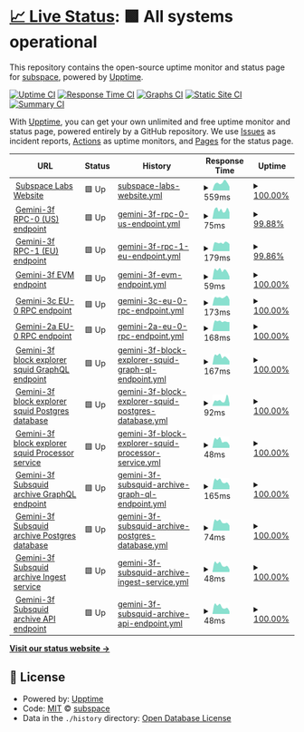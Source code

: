 # [📈 Live Status](https://status.subspace.network): <!--live status--> **🟩 All systems operational**

This repository contains the open-source uptime monitor and status page for [subspace](https://subspace.network), powered by [Upptime](https://github.com/upptime/upptime).

[![Uptime CI](https://github.com/subspace/status/workflows/Uptime%20CI/badge.svg)](https://github.com/subspace/status/actions?query=workflow%3A%22Uptime+CI%22)
[![Response Time CI](https://github.com/subspace/status/workflows/Response%20Time%20CI/badge.svg)](https://github.com/subspace/status/actions?query=workflow%3A%22Response+Time+CI%22)
[![Graphs CI](https://github.com/subspace/status/workflows/Graphs%20CI/badge.svg)](https://github.com/subspace/status/actions?query=workflow%3A%22Graphs+CI%22)
[![Static Site CI](https://github.com/subspace/status/workflows/Static%20Site%20CI/badge.svg)](https://github.com/subspace/status/actions?query=workflow%3A%22Static+Site+CI%22)
[![Summary CI](https://github.com/subspace/status/workflows/Summary%20CI/badge.svg)](https://github.com/subspace/status/actions?query=workflow%3A%22Summary+CI%22)

With [Upptime](https://upptime.js.org), you can get your own unlimited and free uptime monitor and status page, powered entirely by a GitHub repository. We use [Issues](https://github.com/subspace/status/issues) as incident reports, [Actions](https://github.com/subspace/status/actions) as uptime monitors, and [Pages](https://status.subspace.network) for the status page.

<!--start: status pages-->
<!-- This summary is generated by Upptime (https://github.com/upptime/upptime) -->
<!-- Do not edit this manually, your changes will be overwritten -->
<!-- prettier-ignore -->
| URL | Status | History | Response Time | Uptime |
| --- | ------ | ------- | ------------- | ------ |
| <img alt="" src="https://icons.duckduckgo.com/ip3/www.subspace.network.ico" height="13"> [Subspace Labs Website](https://www.subspace.network) | 🟩 Up | [subspace-labs-website.yml](https://github.com/subspace/status/commits/HEAD/history/subspace-labs-website.yml) | <details><summary><img alt="Response time graph" src="./graphs/subspace-labs-website/response-time-week.png" height="20"> 559ms</summary><br><a href="https://status.subspace.network/history/subspace-labs-website"><img alt="Response time 469" src="https://img.shields.io/endpoint?url=https%3A%2F%2Fraw.githubusercontent.com%2Fsubspace%2Fstatus%2FHEAD%2Fapi%2Fsubspace-labs-website%2Fresponse-time.json"></a><br><a href="https://status.subspace.network/history/subspace-labs-website"><img alt="24-hour response time 285" src="https://img.shields.io/endpoint?url=https%3A%2F%2Fraw.githubusercontent.com%2Fsubspace%2Fstatus%2FHEAD%2Fapi%2Fsubspace-labs-website%2Fresponse-time-day.json"></a><br><a href="https://status.subspace.network/history/subspace-labs-website"><img alt="7-day response time 559" src="https://img.shields.io/endpoint?url=https%3A%2F%2Fraw.githubusercontent.com%2Fsubspace%2Fstatus%2FHEAD%2Fapi%2Fsubspace-labs-website%2Fresponse-time-week.json"></a><br><a href="https://status.subspace.network/history/subspace-labs-website"><img alt="30-day response time 527" src="https://img.shields.io/endpoint?url=https%3A%2F%2Fraw.githubusercontent.com%2Fsubspace%2Fstatus%2FHEAD%2Fapi%2Fsubspace-labs-website%2Fresponse-time-month.json"></a><br><a href="https://status.subspace.network/history/subspace-labs-website"><img alt="1-year response time 570" src="https://img.shields.io/endpoint?url=https%3A%2F%2Fraw.githubusercontent.com%2Fsubspace%2Fstatus%2FHEAD%2Fapi%2Fsubspace-labs-website%2Fresponse-time-year.json"></a></details> | <details><summary><a href="https://status.subspace.network/history/subspace-labs-website">100.00%</a></summary><a href="https://status.subspace.network/history/subspace-labs-website"><img alt="All-time uptime 100.00%" src="https://img.shields.io/endpoint?url=https%3A%2F%2Fraw.githubusercontent.com%2Fsubspace%2Fstatus%2FHEAD%2Fapi%2Fsubspace-labs-website%2Fuptime.json"></a><br><a href="https://status.subspace.network/history/subspace-labs-website"><img alt="24-hour uptime 100.00%" src="https://img.shields.io/endpoint?url=https%3A%2F%2Fraw.githubusercontent.com%2Fsubspace%2Fstatus%2FHEAD%2Fapi%2Fsubspace-labs-website%2Fuptime-day.json"></a><br><a href="https://status.subspace.network/history/subspace-labs-website"><img alt="7-day uptime 100.00%" src="https://img.shields.io/endpoint?url=https%3A%2F%2Fraw.githubusercontent.com%2Fsubspace%2Fstatus%2FHEAD%2Fapi%2Fsubspace-labs-website%2Fuptime-week.json"></a><br><a href="https://status.subspace.network/history/subspace-labs-website"><img alt="30-day uptime 100.00%" src="https://img.shields.io/endpoint?url=https%3A%2F%2Fraw.githubusercontent.com%2Fsubspace%2Fstatus%2FHEAD%2Fapi%2Fsubspace-labs-website%2Fuptime-month.json"></a><br><a href="https://status.subspace.network/history/subspace-labs-website"><img alt="1-year uptime 100.00%" src="https://img.shields.io/endpoint?url=https%3A%2F%2Fraw.githubusercontent.com%2Fsubspace%2Fstatus%2FHEAD%2Fapi%2Fsubspace-labs-website%2Fuptime-year.json"></a></details>
| <img alt="" src="https://icons.duckduckgo.com/ip3/null.ico" height="13"> [Gemini-3f RPC-0 (US) endpoint](rpc-0.gemini-3f.subspace.network) | 🟩 Up | [gemini-3f-rpc-0-us-endpoint.yml](https://github.com/subspace/status/commits/HEAD/history/gemini-3f-rpc-0-us-endpoint.yml) | <details><summary><img alt="Response time graph" src="./graphs/gemini-3f-rpc-0-us-endpoint/response-time-week.png" height="20"> 75ms</summary><br><a href="https://status.subspace.network/history/gemini-3f-rpc-0-us-endpoint"><img alt="Response time 62" src="https://img.shields.io/endpoint?url=https%3A%2F%2Fraw.githubusercontent.com%2Fsubspace%2Fstatus%2FHEAD%2Fapi%2Fgemini-3f-rpc-0-us-endpoint%2Fresponse-time.json"></a><br><a href="https://status.subspace.network/history/gemini-3f-rpc-0-us-endpoint"><img alt="24-hour response time 55" src="https://img.shields.io/endpoint?url=https%3A%2F%2Fraw.githubusercontent.com%2Fsubspace%2Fstatus%2FHEAD%2Fapi%2Fgemini-3f-rpc-0-us-endpoint%2Fresponse-time-day.json"></a><br><a href="https://status.subspace.network/history/gemini-3f-rpc-0-us-endpoint"><img alt="7-day response time 75" src="https://img.shields.io/endpoint?url=https%3A%2F%2Fraw.githubusercontent.com%2Fsubspace%2Fstatus%2FHEAD%2Fapi%2Fgemini-3f-rpc-0-us-endpoint%2Fresponse-time-week.json"></a><br><a href="https://status.subspace.network/history/gemini-3f-rpc-0-us-endpoint"><img alt="30-day response time 62" src="https://img.shields.io/endpoint?url=https%3A%2F%2Fraw.githubusercontent.com%2Fsubspace%2Fstatus%2FHEAD%2Fapi%2Fgemini-3f-rpc-0-us-endpoint%2Fresponse-time-month.json"></a><br><a href="https://status.subspace.network/history/gemini-3f-rpc-0-us-endpoint"><img alt="1-year response time 62" src="https://img.shields.io/endpoint?url=https%3A%2F%2Fraw.githubusercontent.com%2Fsubspace%2Fstatus%2FHEAD%2Fapi%2Fgemini-3f-rpc-0-us-endpoint%2Fresponse-time-year.json"></a></details> | <details><summary><a href="https://status.subspace.network/history/gemini-3f-rpc-0-us-endpoint">99.88%</a></summary><a href="https://status.subspace.network/history/gemini-3f-rpc-0-us-endpoint"><img alt="All-time uptime 99.91%" src="https://img.shields.io/endpoint?url=https%3A%2F%2Fraw.githubusercontent.com%2Fsubspace%2Fstatus%2FHEAD%2Fapi%2Fgemini-3f-rpc-0-us-endpoint%2Fuptime.json"></a><br><a href="https://status.subspace.network/history/gemini-3f-rpc-0-us-endpoint"><img alt="24-hour uptime 100.00%" src="https://img.shields.io/endpoint?url=https%3A%2F%2Fraw.githubusercontent.com%2Fsubspace%2Fstatus%2FHEAD%2Fapi%2Fgemini-3f-rpc-0-us-endpoint%2Fuptime-day.json"></a><br><a href="https://status.subspace.network/history/gemini-3f-rpc-0-us-endpoint"><img alt="7-day uptime 99.88%" src="https://img.shields.io/endpoint?url=https%3A%2F%2Fraw.githubusercontent.com%2Fsubspace%2Fstatus%2FHEAD%2Fapi%2Fgemini-3f-rpc-0-us-endpoint%2Fuptime-week.json"></a><br><a href="https://status.subspace.network/history/gemini-3f-rpc-0-us-endpoint"><img alt="30-day uptime 99.91%" src="https://img.shields.io/endpoint?url=https%3A%2F%2Fraw.githubusercontent.com%2Fsubspace%2Fstatus%2FHEAD%2Fapi%2Fgemini-3f-rpc-0-us-endpoint%2Fuptime-month.json"></a><br><a href="https://status.subspace.network/history/gemini-3f-rpc-0-us-endpoint"><img alt="1-year uptime 99.91%" src="https://img.shields.io/endpoint?url=https%3A%2F%2Fraw.githubusercontent.com%2Fsubspace%2Fstatus%2FHEAD%2Fapi%2Fgemini-3f-rpc-0-us-endpoint%2Fuptime-year.json"></a></details>
| <img alt="" src="https://icons.duckduckgo.com/ip3/null.ico" height="13"> [Gemini-3f RPC-1 (EU) endpoint](rpc-1.gemini-3f.subspace.network) | 🟩 Up | [gemini-3f-rpc-1-eu-endpoint.yml](https://github.com/subspace/status/commits/HEAD/history/gemini-3f-rpc-1-eu-endpoint.yml) | <details><summary><img alt="Response time graph" src="./graphs/gemini-3f-rpc-1-eu-endpoint/response-time-week.png" height="20"> 179ms</summary><br><a href="https://status.subspace.network/history/gemini-3f-rpc-1-eu-endpoint"><img alt="Response time 168" src="https://img.shields.io/endpoint?url=https%3A%2F%2Fraw.githubusercontent.com%2Fsubspace%2Fstatus%2FHEAD%2Fapi%2Fgemini-3f-rpc-1-eu-endpoint%2Fresponse-time.json"></a><br><a href="https://status.subspace.network/history/gemini-3f-rpc-1-eu-endpoint"><img alt="24-hour response time 151" src="https://img.shields.io/endpoint?url=https%3A%2F%2Fraw.githubusercontent.com%2Fsubspace%2Fstatus%2FHEAD%2Fapi%2Fgemini-3f-rpc-1-eu-endpoint%2Fresponse-time-day.json"></a><br><a href="https://status.subspace.network/history/gemini-3f-rpc-1-eu-endpoint"><img alt="7-day response time 179" src="https://img.shields.io/endpoint?url=https%3A%2F%2Fraw.githubusercontent.com%2Fsubspace%2Fstatus%2FHEAD%2Fapi%2Fgemini-3f-rpc-1-eu-endpoint%2Fresponse-time-week.json"></a><br><a href="https://status.subspace.network/history/gemini-3f-rpc-1-eu-endpoint"><img alt="30-day response time 168" src="https://img.shields.io/endpoint?url=https%3A%2F%2Fraw.githubusercontent.com%2Fsubspace%2Fstatus%2FHEAD%2Fapi%2Fgemini-3f-rpc-1-eu-endpoint%2Fresponse-time-month.json"></a><br><a href="https://status.subspace.network/history/gemini-3f-rpc-1-eu-endpoint"><img alt="1-year response time 168" src="https://img.shields.io/endpoint?url=https%3A%2F%2Fraw.githubusercontent.com%2Fsubspace%2Fstatus%2FHEAD%2Fapi%2Fgemini-3f-rpc-1-eu-endpoint%2Fresponse-time-year.json"></a></details> | <details><summary><a href="https://status.subspace.network/history/gemini-3f-rpc-1-eu-endpoint">99.86%</a></summary><a href="https://status.subspace.network/history/gemini-3f-rpc-1-eu-endpoint"><img alt="All-time uptime 99.89%" src="https://img.shields.io/endpoint?url=https%3A%2F%2Fraw.githubusercontent.com%2Fsubspace%2Fstatus%2FHEAD%2Fapi%2Fgemini-3f-rpc-1-eu-endpoint%2Fuptime.json"></a><br><a href="https://status.subspace.network/history/gemini-3f-rpc-1-eu-endpoint"><img alt="24-hour uptime 100.00%" src="https://img.shields.io/endpoint?url=https%3A%2F%2Fraw.githubusercontent.com%2Fsubspace%2Fstatus%2FHEAD%2Fapi%2Fgemini-3f-rpc-1-eu-endpoint%2Fuptime-day.json"></a><br><a href="https://status.subspace.network/history/gemini-3f-rpc-1-eu-endpoint"><img alt="7-day uptime 99.86%" src="https://img.shields.io/endpoint?url=https%3A%2F%2Fraw.githubusercontent.com%2Fsubspace%2Fstatus%2FHEAD%2Fapi%2Fgemini-3f-rpc-1-eu-endpoint%2Fuptime-week.json"></a><br><a href="https://status.subspace.network/history/gemini-3f-rpc-1-eu-endpoint"><img alt="30-day uptime 99.89%" src="https://img.shields.io/endpoint?url=https%3A%2F%2Fraw.githubusercontent.com%2Fsubspace%2Fstatus%2FHEAD%2Fapi%2Fgemini-3f-rpc-1-eu-endpoint%2Fuptime-month.json"></a><br><a href="https://status.subspace.network/history/gemini-3f-rpc-1-eu-endpoint"><img alt="1-year uptime 99.89%" src="https://img.shields.io/endpoint?url=https%3A%2F%2Fraw.githubusercontent.com%2Fsubspace%2Fstatus%2FHEAD%2Fapi%2Fgemini-3f-rpc-1-eu-endpoint%2Fuptime-year.json"></a></details>
| <img alt="" src="https://icons.duckduckgo.com/ip3/null.ico" height="13"> [Gemini-3f EVM endpoint](domain-3.evm.gemini-3f.subspace.network) | 🟩 Up | [gemini-3f-evm-endpoint.yml](https://github.com/subspace/status/commits/HEAD/history/gemini-3f-evm-endpoint.yml) | <details><summary><img alt="Response time graph" src="./graphs/gemini-3f-evm-endpoint/response-time-week.png" height="20"> 59ms</summary><br><a href="https://status.subspace.network/history/gemini-3f-evm-endpoint"><img alt="Response time 74" src="https://img.shields.io/endpoint?url=https%3A%2F%2Fraw.githubusercontent.com%2Fsubspace%2Fstatus%2FHEAD%2Fapi%2Fgemini-3f-evm-endpoint%2Fresponse-time.json"></a><br><a href="https://status.subspace.network/history/gemini-3f-evm-endpoint"><img alt="24-hour response time 19" src="https://img.shields.io/endpoint?url=https%3A%2F%2Fraw.githubusercontent.com%2Fsubspace%2Fstatus%2FHEAD%2Fapi%2Fgemini-3f-evm-endpoint%2Fresponse-time-day.json"></a><br><a href="https://status.subspace.network/history/gemini-3f-evm-endpoint"><img alt="7-day response time 59" src="https://img.shields.io/endpoint?url=https%3A%2F%2Fraw.githubusercontent.com%2Fsubspace%2Fstatus%2FHEAD%2Fapi%2Fgemini-3f-evm-endpoint%2Fresponse-time-week.json"></a><br><a href="https://status.subspace.network/history/gemini-3f-evm-endpoint"><img alt="30-day response time 74" src="https://img.shields.io/endpoint?url=https%3A%2F%2Fraw.githubusercontent.com%2Fsubspace%2Fstatus%2FHEAD%2Fapi%2Fgemini-3f-evm-endpoint%2Fresponse-time-month.json"></a><br><a href="https://status.subspace.network/history/gemini-3f-evm-endpoint"><img alt="1-year response time 74" src="https://img.shields.io/endpoint?url=https%3A%2F%2Fraw.githubusercontent.com%2Fsubspace%2Fstatus%2FHEAD%2Fapi%2Fgemini-3f-evm-endpoint%2Fresponse-time-year.json"></a></details> | <details><summary><a href="https://status.subspace.network/history/gemini-3f-evm-endpoint">100.00%</a></summary><a href="https://status.subspace.network/history/gemini-3f-evm-endpoint"><img alt="All-time uptime 79.55%" src="https://img.shields.io/endpoint?url=https%3A%2F%2Fraw.githubusercontent.com%2Fsubspace%2Fstatus%2FHEAD%2Fapi%2Fgemini-3f-evm-endpoint%2Fuptime.json"></a><br><a href="https://status.subspace.network/history/gemini-3f-evm-endpoint"><img alt="24-hour uptime 100.00%" src="https://img.shields.io/endpoint?url=https%3A%2F%2Fraw.githubusercontent.com%2Fsubspace%2Fstatus%2FHEAD%2Fapi%2Fgemini-3f-evm-endpoint%2Fuptime-day.json"></a><br><a href="https://status.subspace.network/history/gemini-3f-evm-endpoint"><img alt="7-day uptime 100.00%" src="https://img.shields.io/endpoint?url=https%3A%2F%2Fraw.githubusercontent.com%2Fsubspace%2Fstatus%2FHEAD%2Fapi%2Fgemini-3f-evm-endpoint%2Fuptime-week.json"></a><br><a href="https://status.subspace.network/history/gemini-3f-evm-endpoint"><img alt="30-day uptime 79.55%" src="https://img.shields.io/endpoint?url=https%3A%2F%2Fraw.githubusercontent.com%2Fsubspace%2Fstatus%2FHEAD%2Fapi%2Fgemini-3f-evm-endpoint%2Fuptime-month.json"></a><br><a href="https://status.subspace.network/history/gemini-3f-evm-endpoint"><img alt="1-year uptime 79.55%" src="https://img.shields.io/endpoint?url=https%3A%2F%2Fraw.githubusercontent.com%2Fsubspace%2Fstatus%2FHEAD%2Fapi%2Fgemini-3f-evm-endpoint%2Fuptime-year.json"></a></details>
| <img alt="" src="https://icons.duckduckgo.com/ip3/null.ico" height="13"> [Gemini-3c EU-0 RPC endpoint](eu-0.gemini-3c.subspace.network) | 🟩 Up | [gemini-3c-eu-0-rpc-endpoint.yml](https://github.com/subspace/status/commits/HEAD/history/gemini-3c-eu-0-rpc-endpoint.yml) | <details><summary><img alt="Response time graph" src="./graphs/gemini-3c-eu-0-rpc-endpoint/response-time-week.png" height="20"> 173ms</summary><br><a href="https://status.subspace.network/history/gemini-3c-eu-0-rpc-endpoint"><img alt="Response time 171" src="https://img.shields.io/endpoint?url=https%3A%2F%2Fraw.githubusercontent.com%2Fsubspace%2Fstatus%2FHEAD%2Fapi%2Fgemini-3c-eu-0-rpc-endpoint%2Fresponse-time.json"></a><br><a href="https://status.subspace.network/history/gemini-3c-eu-0-rpc-endpoint"><img alt="24-hour response time 125" src="https://img.shields.io/endpoint?url=https%3A%2F%2Fraw.githubusercontent.com%2Fsubspace%2Fstatus%2FHEAD%2Fapi%2Fgemini-3c-eu-0-rpc-endpoint%2Fresponse-time-day.json"></a><br><a href="https://status.subspace.network/history/gemini-3c-eu-0-rpc-endpoint"><img alt="7-day response time 173" src="https://img.shields.io/endpoint?url=https%3A%2F%2Fraw.githubusercontent.com%2Fsubspace%2Fstatus%2FHEAD%2Fapi%2Fgemini-3c-eu-0-rpc-endpoint%2Fresponse-time-week.json"></a><br><a href="https://status.subspace.network/history/gemini-3c-eu-0-rpc-endpoint"><img alt="30-day response time 170" src="https://img.shields.io/endpoint?url=https%3A%2F%2Fraw.githubusercontent.com%2Fsubspace%2Fstatus%2FHEAD%2Fapi%2Fgemini-3c-eu-0-rpc-endpoint%2Fresponse-time-month.json"></a><br><a href="https://status.subspace.network/history/gemini-3c-eu-0-rpc-endpoint"><img alt="1-year response time 171" src="https://img.shields.io/endpoint?url=https%3A%2F%2Fraw.githubusercontent.com%2Fsubspace%2Fstatus%2FHEAD%2Fapi%2Fgemini-3c-eu-0-rpc-endpoint%2Fresponse-time-year.json"></a></details> | <details><summary><a href="https://status.subspace.network/history/gemini-3c-eu-0-rpc-endpoint">100.00%</a></summary><a href="https://status.subspace.network/history/gemini-3c-eu-0-rpc-endpoint"><img alt="All-time uptime 100.00%" src="https://img.shields.io/endpoint?url=https%3A%2F%2Fraw.githubusercontent.com%2Fsubspace%2Fstatus%2FHEAD%2Fapi%2Fgemini-3c-eu-0-rpc-endpoint%2Fuptime.json"></a><br><a href="https://status.subspace.network/history/gemini-3c-eu-0-rpc-endpoint"><img alt="24-hour uptime 100.00%" src="https://img.shields.io/endpoint?url=https%3A%2F%2Fraw.githubusercontent.com%2Fsubspace%2Fstatus%2FHEAD%2Fapi%2Fgemini-3c-eu-0-rpc-endpoint%2Fuptime-day.json"></a><br><a href="https://status.subspace.network/history/gemini-3c-eu-0-rpc-endpoint"><img alt="7-day uptime 100.00%" src="https://img.shields.io/endpoint?url=https%3A%2F%2Fraw.githubusercontent.com%2Fsubspace%2Fstatus%2FHEAD%2Fapi%2Fgemini-3c-eu-0-rpc-endpoint%2Fuptime-week.json"></a><br><a href="https://status.subspace.network/history/gemini-3c-eu-0-rpc-endpoint"><img alt="30-day uptime 100.00%" src="https://img.shields.io/endpoint?url=https%3A%2F%2Fraw.githubusercontent.com%2Fsubspace%2Fstatus%2FHEAD%2Fapi%2Fgemini-3c-eu-0-rpc-endpoint%2Fuptime-month.json"></a><br><a href="https://status.subspace.network/history/gemini-3c-eu-0-rpc-endpoint"><img alt="1-year uptime 100.00%" src="https://img.shields.io/endpoint?url=https%3A%2F%2Fraw.githubusercontent.com%2Fsubspace%2Fstatus%2FHEAD%2Fapi%2Fgemini-3c-eu-0-rpc-endpoint%2Fuptime-year.json"></a></details>
| <img alt="" src="https://icons.duckduckgo.com/ip3/null.ico" height="13"> [Gemini-2a EU-0 RPC endpoint](eu-0.gemini-2a.subspace.network) | 🟩 Up | [gemini-2a-eu-0-rpc-endpoint.yml](https://github.com/subspace/status/commits/HEAD/history/gemini-2a-eu-0-rpc-endpoint.yml) | <details><summary><img alt="Response time graph" src="./graphs/gemini-2a-eu-0-rpc-endpoint/response-time-week.png" height="20"> 168ms</summary><br><a href="https://status.subspace.network/history/gemini-2a-eu-0-rpc-endpoint"><img alt="Response time 179" src="https://img.shields.io/endpoint?url=https%3A%2F%2Fraw.githubusercontent.com%2Fsubspace%2Fstatus%2FHEAD%2Fapi%2Fgemini-2a-eu-0-rpc-endpoint%2Fresponse-time.json"></a><br><a href="https://status.subspace.network/history/gemini-2a-eu-0-rpc-endpoint"><img alt="24-hour response time 157" src="https://img.shields.io/endpoint?url=https%3A%2F%2Fraw.githubusercontent.com%2Fsubspace%2Fstatus%2FHEAD%2Fapi%2Fgemini-2a-eu-0-rpc-endpoint%2Fresponse-time-day.json"></a><br><a href="https://status.subspace.network/history/gemini-2a-eu-0-rpc-endpoint"><img alt="7-day response time 168" src="https://img.shields.io/endpoint?url=https%3A%2F%2Fraw.githubusercontent.com%2Fsubspace%2Fstatus%2FHEAD%2Fapi%2Fgemini-2a-eu-0-rpc-endpoint%2Fresponse-time-week.json"></a><br><a href="https://status.subspace.network/history/gemini-2a-eu-0-rpc-endpoint"><img alt="30-day response time 165" src="https://img.shields.io/endpoint?url=https%3A%2F%2Fraw.githubusercontent.com%2Fsubspace%2Fstatus%2FHEAD%2Fapi%2Fgemini-2a-eu-0-rpc-endpoint%2Fresponse-time-month.json"></a><br><a href="https://status.subspace.network/history/gemini-2a-eu-0-rpc-endpoint"><img alt="1-year response time 179" src="https://img.shields.io/endpoint?url=https%3A%2F%2Fraw.githubusercontent.com%2Fsubspace%2Fstatus%2FHEAD%2Fapi%2Fgemini-2a-eu-0-rpc-endpoint%2Fresponse-time-year.json"></a></details> | <details><summary><a href="https://status.subspace.network/history/gemini-2a-eu-0-rpc-endpoint">100.00%</a></summary><a href="https://status.subspace.network/history/gemini-2a-eu-0-rpc-endpoint"><img alt="All-time uptime 100.00%" src="https://img.shields.io/endpoint?url=https%3A%2F%2Fraw.githubusercontent.com%2Fsubspace%2Fstatus%2FHEAD%2Fapi%2Fgemini-2a-eu-0-rpc-endpoint%2Fuptime.json"></a><br><a href="https://status.subspace.network/history/gemini-2a-eu-0-rpc-endpoint"><img alt="24-hour uptime 100.00%" src="https://img.shields.io/endpoint?url=https%3A%2F%2Fraw.githubusercontent.com%2Fsubspace%2Fstatus%2FHEAD%2Fapi%2Fgemini-2a-eu-0-rpc-endpoint%2Fuptime-day.json"></a><br><a href="https://status.subspace.network/history/gemini-2a-eu-0-rpc-endpoint"><img alt="7-day uptime 100.00%" src="https://img.shields.io/endpoint?url=https%3A%2F%2Fraw.githubusercontent.com%2Fsubspace%2Fstatus%2FHEAD%2Fapi%2Fgemini-2a-eu-0-rpc-endpoint%2Fuptime-week.json"></a><br><a href="https://status.subspace.network/history/gemini-2a-eu-0-rpc-endpoint"><img alt="30-day uptime 100.00%" src="https://img.shields.io/endpoint?url=https%3A%2F%2Fraw.githubusercontent.com%2Fsubspace%2Fstatus%2FHEAD%2Fapi%2Fgemini-2a-eu-0-rpc-endpoint%2Fuptime-month.json"></a><br><a href="https://status.subspace.network/history/gemini-2a-eu-0-rpc-endpoint"><img alt="1-year uptime 100.00%" src="https://img.shields.io/endpoint?url=https%3A%2F%2Fraw.githubusercontent.com%2Fsubspace%2Fstatus%2FHEAD%2Fapi%2Fgemini-2a-eu-0-rpc-endpoint%2Fuptime-year.json"></a></details>
| <img alt="" src="https://icons.duckduckgo.com/ip3/squid.gemini-3f.subspace.network.ico" height="13"> [Gemini-3f block explorer squid GraphQL endpoint](https://squid.gemini-3f.subspace.network/graphql) | 🟩 Up | [gemini-3f-block-explorer-squid-graph-ql-endpoint.yml](https://github.com/subspace/status/commits/HEAD/history/gemini-3f-block-explorer-squid-graph-ql-endpoint.yml) | <details><summary><img alt="Response time graph" src="./graphs/gemini-3f-block-explorer-squid-graph-ql-endpoint/response-time-week.png" height="20"> 167ms</summary><br><a href="https://status.subspace.network/history/gemini-3f-block-explorer-squid-graph-ql-endpoint"><img alt="Response time 145" src="https://img.shields.io/endpoint?url=https%3A%2F%2Fraw.githubusercontent.com%2Fsubspace%2Fstatus%2FHEAD%2Fapi%2Fgemini-3f-block-explorer-squid-graph-ql-endpoint%2Fresponse-time.json"></a><br><a href="https://status.subspace.network/history/gemini-3f-block-explorer-squid-graph-ql-endpoint"><img alt="24-hour response time 69" src="https://img.shields.io/endpoint?url=https%3A%2F%2Fraw.githubusercontent.com%2Fsubspace%2Fstatus%2FHEAD%2Fapi%2Fgemini-3f-block-explorer-squid-graph-ql-endpoint%2Fresponse-time-day.json"></a><br><a href="https://status.subspace.network/history/gemini-3f-block-explorer-squid-graph-ql-endpoint"><img alt="7-day response time 167" src="https://img.shields.io/endpoint?url=https%3A%2F%2Fraw.githubusercontent.com%2Fsubspace%2Fstatus%2FHEAD%2Fapi%2Fgemini-3f-block-explorer-squid-graph-ql-endpoint%2Fresponse-time-week.json"></a><br><a href="https://status.subspace.network/history/gemini-3f-block-explorer-squid-graph-ql-endpoint"><img alt="30-day response time 145" src="https://img.shields.io/endpoint?url=https%3A%2F%2Fraw.githubusercontent.com%2Fsubspace%2Fstatus%2FHEAD%2Fapi%2Fgemini-3f-block-explorer-squid-graph-ql-endpoint%2Fresponse-time-month.json"></a><br><a href="https://status.subspace.network/history/gemini-3f-block-explorer-squid-graph-ql-endpoint"><img alt="1-year response time 145" src="https://img.shields.io/endpoint?url=https%3A%2F%2Fraw.githubusercontent.com%2Fsubspace%2Fstatus%2FHEAD%2Fapi%2Fgemini-3f-block-explorer-squid-graph-ql-endpoint%2Fresponse-time-year.json"></a></details> | <details><summary><a href="https://status.subspace.network/history/gemini-3f-block-explorer-squid-graph-ql-endpoint">100.00%</a></summary><a href="https://status.subspace.network/history/gemini-3f-block-explorer-squid-graph-ql-endpoint"><img alt="All-time uptime 100.00%" src="https://img.shields.io/endpoint?url=https%3A%2F%2Fraw.githubusercontent.com%2Fsubspace%2Fstatus%2FHEAD%2Fapi%2Fgemini-3f-block-explorer-squid-graph-ql-endpoint%2Fuptime.json"></a><br><a href="https://status.subspace.network/history/gemini-3f-block-explorer-squid-graph-ql-endpoint"><img alt="24-hour uptime 100.00%" src="https://img.shields.io/endpoint?url=https%3A%2F%2Fraw.githubusercontent.com%2Fsubspace%2Fstatus%2FHEAD%2Fapi%2Fgemini-3f-block-explorer-squid-graph-ql-endpoint%2Fuptime-day.json"></a><br><a href="https://status.subspace.network/history/gemini-3f-block-explorer-squid-graph-ql-endpoint"><img alt="7-day uptime 100.00%" src="https://img.shields.io/endpoint?url=https%3A%2F%2Fraw.githubusercontent.com%2Fsubspace%2Fstatus%2FHEAD%2Fapi%2Fgemini-3f-block-explorer-squid-graph-ql-endpoint%2Fuptime-week.json"></a><br><a href="https://status.subspace.network/history/gemini-3f-block-explorer-squid-graph-ql-endpoint"><img alt="30-day uptime 100.00%" src="https://img.shields.io/endpoint?url=https%3A%2F%2Fraw.githubusercontent.com%2Fsubspace%2Fstatus%2FHEAD%2Fapi%2Fgemini-3f-block-explorer-squid-graph-ql-endpoint%2Fuptime-month.json"></a><br><a href="https://status.subspace.network/history/gemini-3f-block-explorer-squid-graph-ql-endpoint"><img alt="1-year uptime 100.00%" src="https://img.shields.io/endpoint?url=https%3A%2F%2Fraw.githubusercontent.com%2Fsubspace%2Fstatus%2FHEAD%2Fapi%2Fgemini-3f-block-explorer-squid-graph-ql-endpoint%2Fuptime-year.json"></a></details>
| <img alt="" src="https://icons.duckduckgo.com/ip3/squid.gemini-3f.subspace.network.ico" height="13"> [Gemini-3f block explorer squid Postgres database](https://squid.gemini-3f.subspace.network/db-health) | 🟩 Up | [gemini-3f-block-explorer-squid-postgres-database.yml](https://github.com/subspace/status/commits/HEAD/history/gemini-3f-block-explorer-squid-postgres-database.yml) | <details><summary><img alt="Response time graph" src="./graphs/gemini-3f-block-explorer-squid-postgres-database/response-time-week.png" height="20"> 92ms</summary><br><a href="https://status.subspace.network/history/gemini-3f-block-explorer-squid-postgres-database"><img alt="Response time 76" src="https://img.shields.io/endpoint?url=https%3A%2F%2Fraw.githubusercontent.com%2Fsubspace%2Fstatus%2FHEAD%2Fapi%2Fgemini-3f-block-explorer-squid-postgres-database%2Fresponse-time.json"></a><br><a href="https://status.subspace.network/history/gemini-3f-block-explorer-squid-postgres-database"><img alt="24-hour response time 43" src="https://img.shields.io/endpoint?url=https%3A%2F%2Fraw.githubusercontent.com%2Fsubspace%2Fstatus%2FHEAD%2Fapi%2Fgemini-3f-block-explorer-squid-postgres-database%2Fresponse-time-day.json"></a><br><a href="https://status.subspace.network/history/gemini-3f-block-explorer-squid-postgres-database"><img alt="7-day response time 92" src="https://img.shields.io/endpoint?url=https%3A%2F%2Fraw.githubusercontent.com%2Fsubspace%2Fstatus%2FHEAD%2Fapi%2Fgemini-3f-block-explorer-squid-postgres-database%2Fresponse-time-week.json"></a><br><a href="https://status.subspace.network/history/gemini-3f-block-explorer-squid-postgres-database"><img alt="30-day response time 76" src="https://img.shields.io/endpoint?url=https%3A%2F%2Fraw.githubusercontent.com%2Fsubspace%2Fstatus%2FHEAD%2Fapi%2Fgemini-3f-block-explorer-squid-postgres-database%2Fresponse-time-month.json"></a><br><a href="https://status.subspace.network/history/gemini-3f-block-explorer-squid-postgres-database"><img alt="1-year response time 76" src="https://img.shields.io/endpoint?url=https%3A%2F%2Fraw.githubusercontent.com%2Fsubspace%2Fstatus%2FHEAD%2Fapi%2Fgemini-3f-block-explorer-squid-postgres-database%2Fresponse-time-year.json"></a></details> | <details><summary><a href="https://status.subspace.network/history/gemini-3f-block-explorer-squid-postgres-database">100.00%</a></summary><a href="https://status.subspace.network/history/gemini-3f-block-explorer-squid-postgres-database"><img alt="All-time uptime 100.00%" src="https://img.shields.io/endpoint?url=https%3A%2F%2Fraw.githubusercontent.com%2Fsubspace%2Fstatus%2FHEAD%2Fapi%2Fgemini-3f-block-explorer-squid-postgres-database%2Fuptime.json"></a><br><a href="https://status.subspace.network/history/gemini-3f-block-explorer-squid-postgres-database"><img alt="24-hour uptime 100.00%" src="https://img.shields.io/endpoint?url=https%3A%2F%2Fraw.githubusercontent.com%2Fsubspace%2Fstatus%2FHEAD%2Fapi%2Fgemini-3f-block-explorer-squid-postgres-database%2Fuptime-day.json"></a><br><a href="https://status.subspace.network/history/gemini-3f-block-explorer-squid-postgres-database"><img alt="7-day uptime 100.00%" src="https://img.shields.io/endpoint?url=https%3A%2F%2Fraw.githubusercontent.com%2Fsubspace%2Fstatus%2FHEAD%2Fapi%2Fgemini-3f-block-explorer-squid-postgres-database%2Fuptime-week.json"></a><br><a href="https://status.subspace.network/history/gemini-3f-block-explorer-squid-postgres-database"><img alt="30-day uptime 100.00%" src="https://img.shields.io/endpoint?url=https%3A%2F%2Fraw.githubusercontent.com%2Fsubspace%2Fstatus%2FHEAD%2Fapi%2Fgemini-3f-block-explorer-squid-postgres-database%2Fuptime-month.json"></a><br><a href="https://status.subspace.network/history/gemini-3f-block-explorer-squid-postgres-database"><img alt="1-year uptime 100.00%" src="https://img.shields.io/endpoint?url=https%3A%2F%2Fraw.githubusercontent.com%2Fsubspace%2Fstatus%2FHEAD%2Fapi%2Fgemini-3f-block-explorer-squid-postgres-database%2Fuptime-year.json"></a></details>
| <img alt="" src="https://icons.duckduckgo.com/ip3/squid.gemini-3f.subspace.network.ico" height="13"> [Gemini-3f block explorer squid Processor service](https://squid.gemini-3f.subspace.network/processor-health) | 🟩 Up | [gemini-3f-block-explorer-squid-processor-service.yml](https://github.com/subspace/status/commits/HEAD/history/gemini-3f-block-explorer-squid-processor-service.yml) | <details><summary><img alt="Response time graph" src="./graphs/gemini-3f-block-explorer-squid-processor-service/response-time-week.png" height="20"> 48ms</summary><br><a href="https://status.subspace.network/history/gemini-3f-block-explorer-squid-processor-service"><img alt="Response time 43" src="https://img.shields.io/endpoint?url=https%3A%2F%2Fraw.githubusercontent.com%2Fsubspace%2Fstatus%2FHEAD%2Fapi%2Fgemini-3f-block-explorer-squid-processor-service%2Fresponse-time.json"></a><br><a href="https://status.subspace.network/history/gemini-3f-block-explorer-squid-processor-service"><img alt="24-hour response time 17" src="https://img.shields.io/endpoint?url=https%3A%2F%2Fraw.githubusercontent.com%2Fsubspace%2Fstatus%2FHEAD%2Fapi%2Fgemini-3f-block-explorer-squid-processor-service%2Fresponse-time-day.json"></a><br><a href="https://status.subspace.network/history/gemini-3f-block-explorer-squid-processor-service"><img alt="7-day response time 48" src="https://img.shields.io/endpoint?url=https%3A%2F%2Fraw.githubusercontent.com%2Fsubspace%2Fstatus%2FHEAD%2Fapi%2Fgemini-3f-block-explorer-squid-processor-service%2Fresponse-time-week.json"></a><br><a href="https://status.subspace.network/history/gemini-3f-block-explorer-squid-processor-service"><img alt="30-day response time 43" src="https://img.shields.io/endpoint?url=https%3A%2F%2Fraw.githubusercontent.com%2Fsubspace%2Fstatus%2FHEAD%2Fapi%2Fgemini-3f-block-explorer-squid-processor-service%2Fresponse-time-month.json"></a><br><a href="https://status.subspace.network/history/gemini-3f-block-explorer-squid-processor-service"><img alt="1-year response time 43" src="https://img.shields.io/endpoint?url=https%3A%2F%2Fraw.githubusercontent.com%2Fsubspace%2Fstatus%2FHEAD%2Fapi%2Fgemini-3f-block-explorer-squid-processor-service%2Fresponse-time-year.json"></a></details> | <details><summary><a href="https://status.subspace.network/history/gemini-3f-block-explorer-squid-processor-service">100.00%</a></summary><a href="https://status.subspace.network/history/gemini-3f-block-explorer-squid-processor-service"><img alt="All-time uptime 100.00%" src="https://img.shields.io/endpoint?url=https%3A%2F%2Fraw.githubusercontent.com%2Fsubspace%2Fstatus%2FHEAD%2Fapi%2Fgemini-3f-block-explorer-squid-processor-service%2Fuptime.json"></a><br><a href="https://status.subspace.network/history/gemini-3f-block-explorer-squid-processor-service"><img alt="24-hour uptime 100.00%" src="https://img.shields.io/endpoint?url=https%3A%2F%2Fraw.githubusercontent.com%2Fsubspace%2Fstatus%2FHEAD%2Fapi%2Fgemini-3f-block-explorer-squid-processor-service%2Fuptime-day.json"></a><br><a href="https://status.subspace.network/history/gemini-3f-block-explorer-squid-processor-service"><img alt="7-day uptime 100.00%" src="https://img.shields.io/endpoint?url=https%3A%2F%2Fraw.githubusercontent.com%2Fsubspace%2Fstatus%2FHEAD%2Fapi%2Fgemini-3f-block-explorer-squid-processor-service%2Fuptime-week.json"></a><br><a href="https://status.subspace.network/history/gemini-3f-block-explorer-squid-processor-service"><img alt="30-day uptime 100.00%" src="https://img.shields.io/endpoint?url=https%3A%2F%2Fraw.githubusercontent.com%2Fsubspace%2Fstatus%2FHEAD%2Fapi%2Fgemini-3f-block-explorer-squid-processor-service%2Fuptime-month.json"></a><br><a href="https://status.subspace.network/history/gemini-3f-block-explorer-squid-processor-service"><img alt="1-year uptime 100.00%" src="https://img.shields.io/endpoint?url=https%3A%2F%2Fraw.githubusercontent.com%2Fsubspace%2Fstatus%2FHEAD%2Fapi%2Fgemini-3f-block-explorer-squid-processor-service%2Fuptime-year.json"></a></details>
| <img alt="" src="https://icons.duckduckgo.com/ip3/archive.gemini-3f.subspace.network.ico" height="13"> [Gemini-3f Subsquid archive GraphQL endpoint](https://archive.gemini-3f.subspace.network/graphql?query=%7B__typename%7D) | 🟩 Up | [gemini-3f-subsquid-archive-graph-ql-endpoint.yml](https://github.com/subspace/status/commits/HEAD/history/gemini-3f-subsquid-archive-graph-ql-endpoint.yml) | <details><summary><img alt="Response time graph" src="./graphs/gemini-3f-subsquid-archive-graph-ql-endpoint/response-time-week.png" height="20"> 165ms</summary><br><a href="https://status.subspace.network/history/gemini-3f-subsquid-archive-graph-ql-endpoint"><img alt="Response time 179" src="https://img.shields.io/endpoint?url=https%3A%2F%2Fraw.githubusercontent.com%2Fsubspace%2Fstatus%2FHEAD%2Fapi%2Fgemini-3f-subsquid-archive-graph-ql-endpoint%2Fresponse-time.json"></a><br><a href="https://status.subspace.network/history/gemini-3f-subsquid-archive-graph-ql-endpoint"><img alt="24-hour response time 71" src="https://img.shields.io/endpoint?url=https%3A%2F%2Fraw.githubusercontent.com%2Fsubspace%2Fstatus%2FHEAD%2Fapi%2Fgemini-3f-subsquid-archive-graph-ql-endpoint%2Fresponse-time-day.json"></a><br><a href="https://status.subspace.network/history/gemini-3f-subsquid-archive-graph-ql-endpoint"><img alt="7-day response time 165" src="https://img.shields.io/endpoint?url=https%3A%2F%2Fraw.githubusercontent.com%2Fsubspace%2Fstatus%2FHEAD%2Fapi%2Fgemini-3f-subsquid-archive-graph-ql-endpoint%2Fresponse-time-week.json"></a><br><a href="https://status.subspace.network/history/gemini-3f-subsquid-archive-graph-ql-endpoint"><img alt="30-day response time 179" src="https://img.shields.io/endpoint?url=https%3A%2F%2Fraw.githubusercontent.com%2Fsubspace%2Fstatus%2FHEAD%2Fapi%2Fgemini-3f-subsquid-archive-graph-ql-endpoint%2Fresponse-time-month.json"></a><br><a href="https://status.subspace.network/history/gemini-3f-subsquid-archive-graph-ql-endpoint"><img alt="1-year response time 179" src="https://img.shields.io/endpoint?url=https%3A%2F%2Fraw.githubusercontent.com%2Fsubspace%2Fstatus%2FHEAD%2Fapi%2Fgemini-3f-subsquid-archive-graph-ql-endpoint%2Fresponse-time-year.json"></a></details> | <details><summary><a href="https://status.subspace.network/history/gemini-3f-subsquid-archive-graph-ql-endpoint">100.00%</a></summary><a href="https://status.subspace.network/history/gemini-3f-subsquid-archive-graph-ql-endpoint"><img alt="All-time uptime 100.00%" src="https://img.shields.io/endpoint?url=https%3A%2F%2Fraw.githubusercontent.com%2Fsubspace%2Fstatus%2FHEAD%2Fapi%2Fgemini-3f-subsquid-archive-graph-ql-endpoint%2Fuptime.json"></a><br><a href="https://status.subspace.network/history/gemini-3f-subsquid-archive-graph-ql-endpoint"><img alt="24-hour uptime 100.00%" src="https://img.shields.io/endpoint?url=https%3A%2F%2Fraw.githubusercontent.com%2Fsubspace%2Fstatus%2FHEAD%2Fapi%2Fgemini-3f-subsquid-archive-graph-ql-endpoint%2Fuptime-day.json"></a><br><a href="https://status.subspace.network/history/gemini-3f-subsquid-archive-graph-ql-endpoint"><img alt="7-day uptime 100.00%" src="https://img.shields.io/endpoint?url=https%3A%2F%2Fraw.githubusercontent.com%2Fsubspace%2Fstatus%2FHEAD%2Fapi%2Fgemini-3f-subsquid-archive-graph-ql-endpoint%2Fuptime-week.json"></a><br><a href="https://status.subspace.network/history/gemini-3f-subsquid-archive-graph-ql-endpoint"><img alt="30-day uptime 100.00%" src="https://img.shields.io/endpoint?url=https%3A%2F%2Fraw.githubusercontent.com%2Fsubspace%2Fstatus%2FHEAD%2Fapi%2Fgemini-3f-subsquid-archive-graph-ql-endpoint%2Fuptime-month.json"></a><br><a href="https://status.subspace.network/history/gemini-3f-subsquid-archive-graph-ql-endpoint"><img alt="1-year uptime 100.00%" src="https://img.shields.io/endpoint?url=https%3A%2F%2Fraw.githubusercontent.com%2Fsubspace%2Fstatus%2FHEAD%2Fapi%2Fgemini-3f-subsquid-archive-graph-ql-endpoint%2Fuptime-year.json"></a></details>
| <img alt="" src="https://icons.duckduckgo.com/ip3/archive.gemini-3f.subspace.network.ico" height="13"> [Gemini-3f Subsquid archive Postgres database](https://archive.gemini-3f.subspace.network/db-health) | 🟩 Up | [gemini-3f-subsquid-archive-postgres-database.yml](https://github.com/subspace/status/commits/HEAD/history/gemini-3f-subsquid-archive-postgres-database.yml) | <details><summary><img alt="Response time graph" src="./graphs/gemini-3f-subsquid-archive-postgres-database/response-time-week.png" height="20"> 74ms</summary><br><a href="https://status.subspace.network/history/gemini-3f-subsquid-archive-postgres-database"><img alt="Response time 80" src="https://img.shields.io/endpoint?url=https%3A%2F%2Fraw.githubusercontent.com%2Fsubspace%2Fstatus%2FHEAD%2Fapi%2Fgemini-3f-subsquid-archive-postgres-database%2Fresponse-time.json"></a><br><a href="https://status.subspace.network/history/gemini-3f-subsquid-archive-postgres-database"><img alt="24-hour response time 43" src="https://img.shields.io/endpoint?url=https%3A%2F%2Fraw.githubusercontent.com%2Fsubspace%2Fstatus%2FHEAD%2Fapi%2Fgemini-3f-subsquid-archive-postgres-database%2Fresponse-time-day.json"></a><br><a href="https://status.subspace.network/history/gemini-3f-subsquid-archive-postgres-database"><img alt="7-day response time 74" src="https://img.shields.io/endpoint?url=https%3A%2F%2Fraw.githubusercontent.com%2Fsubspace%2Fstatus%2FHEAD%2Fapi%2Fgemini-3f-subsquid-archive-postgres-database%2Fresponse-time-week.json"></a><br><a href="https://status.subspace.network/history/gemini-3f-subsquid-archive-postgres-database"><img alt="30-day response time 80" src="https://img.shields.io/endpoint?url=https%3A%2F%2Fraw.githubusercontent.com%2Fsubspace%2Fstatus%2FHEAD%2Fapi%2Fgemini-3f-subsquid-archive-postgres-database%2Fresponse-time-month.json"></a><br><a href="https://status.subspace.network/history/gemini-3f-subsquid-archive-postgres-database"><img alt="1-year response time 80" src="https://img.shields.io/endpoint?url=https%3A%2F%2Fraw.githubusercontent.com%2Fsubspace%2Fstatus%2FHEAD%2Fapi%2Fgemini-3f-subsquid-archive-postgres-database%2Fresponse-time-year.json"></a></details> | <details><summary><a href="https://status.subspace.network/history/gemini-3f-subsquid-archive-postgres-database">100.00%</a></summary><a href="https://status.subspace.network/history/gemini-3f-subsquid-archive-postgres-database"><img alt="All-time uptime 100.00%" src="https://img.shields.io/endpoint?url=https%3A%2F%2Fraw.githubusercontent.com%2Fsubspace%2Fstatus%2FHEAD%2Fapi%2Fgemini-3f-subsquid-archive-postgres-database%2Fuptime.json"></a><br><a href="https://status.subspace.network/history/gemini-3f-subsquid-archive-postgres-database"><img alt="24-hour uptime 100.00%" src="https://img.shields.io/endpoint?url=https%3A%2F%2Fraw.githubusercontent.com%2Fsubspace%2Fstatus%2FHEAD%2Fapi%2Fgemini-3f-subsquid-archive-postgres-database%2Fuptime-day.json"></a><br><a href="https://status.subspace.network/history/gemini-3f-subsquid-archive-postgres-database"><img alt="7-day uptime 100.00%" src="https://img.shields.io/endpoint?url=https%3A%2F%2Fraw.githubusercontent.com%2Fsubspace%2Fstatus%2FHEAD%2Fapi%2Fgemini-3f-subsquid-archive-postgres-database%2Fuptime-week.json"></a><br><a href="https://status.subspace.network/history/gemini-3f-subsquid-archive-postgres-database"><img alt="30-day uptime 100.00%" src="https://img.shields.io/endpoint?url=https%3A%2F%2Fraw.githubusercontent.com%2Fsubspace%2Fstatus%2FHEAD%2Fapi%2Fgemini-3f-subsquid-archive-postgres-database%2Fuptime-month.json"></a><br><a href="https://status.subspace.network/history/gemini-3f-subsquid-archive-postgres-database"><img alt="1-year uptime 100.00%" src="https://img.shields.io/endpoint?url=https%3A%2F%2Fraw.githubusercontent.com%2Fsubspace%2Fstatus%2FHEAD%2Fapi%2Fgemini-3f-subsquid-archive-postgres-database%2Fuptime-year.json"></a></details>
| <img alt="" src="https://icons.duckduckgo.com/ip3/archive.gemini-3f.subspace.network.ico" height="13"> [Gemini-3f Subsquid archive Ingest service](https://archive.gemini-3f.subspace.network/ingest-health) | 🟩 Up | [gemini-3f-subsquid-archive-ingest-service.yml](https://github.com/subspace/status/commits/HEAD/history/gemini-3f-subsquid-archive-ingest-service.yml) | <details><summary><img alt="Response time graph" src="./graphs/gemini-3f-subsquid-archive-ingest-service/response-time-week.png" height="20"> 48ms</summary><br><a href="https://status.subspace.network/history/gemini-3f-subsquid-archive-ingest-service"><img alt="Response time 54" src="https://img.shields.io/endpoint?url=https%3A%2F%2Fraw.githubusercontent.com%2Fsubspace%2Fstatus%2FHEAD%2Fapi%2Fgemini-3f-subsquid-archive-ingest-service%2Fresponse-time.json"></a><br><a href="https://status.subspace.network/history/gemini-3f-subsquid-archive-ingest-service"><img alt="24-hour response time 17" src="https://img.shields.io/endpoint?url=https%3A%2F%2Fraw.githubusercontent.com%2Fsubspace%2Fstatus%2FHEAD%2Fapi%2Fgemini-3f-subsquid-archive-ingest-service%2Fresponse-time-day.json"></a><br><a href="https://status.subspace.network/history/gemini-3f-subsquid-archive-ingest-service"><img alt="7-day response time 48" src="https://img.shields.io/endpoint?url=https%3A%2F%2Fraw.githubusercontent.com%2Fsubspace%2Fstatus%2FHEAD%2Fapi%2Fgemini-3f-subsquid-archive-ingest-service%2Fresponse-time-week.json"></a><br><a href="https://status.subspace.network/history/gemini-3f-subsquid-archive-ingest-service"><img alt="30-day response time 54" src="https://img.shields.io/endpoint?url=https%3A%2F%2Fraw.githubusercontent.com%2Fsubspace%2Fstatus%2FHEAD%2Fapi%2Fgemini-3f-subsquid-archive-ingest-service%2Fresponse-time-month.json"></a><br><a href="https://status.subspace.network/history/gemini-3f-subsquid-archive-ingest-service"><img alt="1-year response time 54" src="https://img.shields.io/endpoint?url=https%3A%2F%2Fraw.githubusercontent.com%2Fsubspace%2Fstatus%2FHEAD%2Fapi%2Fgemini-3f-subsquid-archive-ingest-service%2Fresponse-time-year.json"></a></details> | <details><summary><a href="https://status.subspace.network/history/gemini-3f-subsquid-archive-ingest-service">100.00%</a></summary><a href="https://status.subspace.network/history/gemini-3f-subsquid-archive-ingest-service"><img alt="All-time uptime 100.00%" src="https://img.shields.io/endpoint?url=https%3A%2F%2Fraw.githubusercontent.com%2Fsubspace%2Fstatus%2FHEAD%2Fapi%2Fgemini-3f-subsquid-archive-ingest-service%2Fuptime.json"></a><br><a href="https://status.subspace.network/history/gemini-3f-subsquid-archive-ingest-service"><img alt="24-hour uptime 100.00%" src="https://img.shields.io/endpoint?url=https%3A%2F%2Fraw.githubusercontent.com%2Fsubspace%2Fstatus%2FHEAD%2Fapi%2Fgemini-3f-subsquid-archive-ingest-service%2Fuptime-day.json"></a><br><a href="https://status.subspace.network/history/gemini-3f-subsquid-archive-ingest-service"><img alt="7-day uptime 100.00%" src="https://img.shields.io/endpoint?url=https%3A%2F%2Fraw.githubusercontent.com%2Fsubspace%2Fstatus%2FHEAD%2Fapi%2Fgemini-3f-subsquid-archive-ingest-service%2Fuptime-week.json"></a><br><a href="https://status.subspace.network/history/gemini-3f-subsquid-archive-ingest-service"><img alt="30-day uptime 100.00%" src="https://img.shields.io/endpoint?url=https%3A%2F%2Fraw.githubusercontent.com%2Fsubspace%2Fstatus%2FHEAD%2Fapi%2Fgemini-3f-subsquid-archive-ingest-service%2Fuptime-month.json"></a><br><a href="https://status.subspace.network/history/gemini-3f-subsquid-archive-ingest-service"><img alt="1-year uptime 100.00%" src="https://img.shields.io/endpoint?url=https%3A%2F%2Fraw.githubusercontent.com%2Fsubspace%2Fstatus%2FHEAD%2Fapi%2Fgemini-3f-subsquid-archive-ingest-service%2Fuptime-year.json"></a></details>
| <img alt="" src="https://icons.duckduckgo.com/ip3/archive.gemini-3f.subspace.network.ico" height="13"> [Gemini-3f Subsquid archive API endpoint](https://archive.gemini-3f.subspace.network/api) | 🟩 Up | [gemini-3f-subsquid-archive-api-endpoint.yml](https://github.com/subspace/status/commits/HEAD/history/gemini-3f-subsquid-archive-api-endpoint.yml) | <details><summary><img alt="Response time graph" src="./graphs/gemini-3f-subsquid-archive-api-endpoint/response-time-week.png" height="20"> 48ms</summary><br><a href="https://status.subspace.network/history/gemini-3f-subsquid-archive-api-endpoint"><img alt="Response time 53" src="https://img.shields.io/endpoint?url=https%3A%2F%2Fraw.githubusercontent.com%2Fsubspace%2Fstatus%2FHEAD%2Fapi%2Fgemini-3f-subsquid-archive-api-endpoint%2Fresponse-time.json"></a><br><a href="https://status.subspace.network/history/gemini-3f-subsquid-archive-api-endpoint"><img alt="24-hour response time 17" src="https://img.shields.io/endpoint?url=https%3A%2F%2Fraw.githubusercontent.com%2Fsubspace%2Fstatus%2FHEAD%2Fapi%2Fgemini-3f-subsquid-archive-api-endpoint%2Fresponse-time-day.json"></a><br><a href="https://status.subspace.network/history/gemini-3f-subsquid-archive-api-endpoint"><img alt="7-day response time 48" src="https://img.shields.io/endpoint?url=https%3A%2F%2Fraw.githubusercontent.com%2Fsubspace%2Fstatus%2FHEAD%2Fapi%2Fgemini-3f-subsquid-archive-api-endpoint%2Fresponse-time-week.json"></a><br><a href="https://status.subspace.network/history/gemini-3f-subsquid-archive-api-endpoint"><img alt="30-day response time 53" src="https://img.shields.io/endpoint?url=https%3A%2F%2Fraw.githubusercontent.com%2Fsubspace%2Fstatus%2FHEAD%2Fapi%2Fgemini-3f-subsquid-archive-api-endpoint%2Fresponse-time-month.json"></a><br><a href="https://status.subspace.network/history/gemini-3f-subsquid-archive-api-endpoint"><img alt="1-year response time 53" src="https://img.shields.io/endpoint?url=https%3A%2F%2Fraw.githubusercontent.com%2Fsubspace%2Fstatus%2FHEAD%2Fapi%2Fgemini-3f-subsquid-archive-api-endpoint%2Fresponse-time-year.json"></a></details> | <details><summary><a href="https://status.subspace.network/history/gemini-3f-subsquid-archive-api-endpoint">100.00%</a></summary><a href="https://status.subspace.network/history/gemini-3f-subsquid-archive-api-endpoint"><img alt="All-time uptime 100.00%" src="https://img.shields.io/endpoint?url=https%3A%2F%2Fraw.githubusercontent.com%2Fsubspace%2Fstatus%2FHEAD%2Fapi%2Fgemini-3f-subsquid-archive-api-endpoint%2Fuptime.json"></a><br><a href="https://status.subspace.network/history/gemini-3f-subsquid-archive-api-endpoint"><img alt="24-hour uptime 100.00%" src="https://img.shields.io/endpoint?url=https%3A%2F%2Fraw.githubusercontent.com%2Fsubspace%2Fstatus%2FHEAD%2Fapi%2Fgemini-3f-subsquid-archive-api-endpoint%2Fuptime-day.json"></a><br><a href="https://status.subspace.network/history/gemini-3f-subsquid-archive-api-endpoint"><img alt="7-day uptime 100.00%" src="https://img.shields.io/endpoint?url=https%3A%2F%2Fraw.githubusercontent.com%2Fsubspace%2Fstatus%2FHEAD%2Fapi%2Fgemini-3f-subsquid-archive-api-endpoint%2Fuptime-week.json"></a><br><a href="https://status.subspace.network/history/gemini-3f-subsquid-archive-api-endpoint"><img alt="30-day uptime 100.00%" src="https://img.shields.io/endpoint?url=https%3A%2F%2Fraw.githubusercontent.com%2Fsubspace%2Fstatus%2FHEAD%2Fapi%2Fgemini-3f-subsquid-archive-api-endpoint%2Fuptime-month.json"></a><br><a href="https://status.subspace.network/history/gemini-3f-subsquid-archive-api-endpoint"><img alt="1-year uptime 100.00%" src="https://img.shields.io/endpoint?url=https%3A%2F%2Fraw.githubusercontent.com%2Fsubspace%2Fstatus%2FHEAD%2Fapi%2Fgemini-3f-subsquid-archive-api-endpoint%2Fuptime-year.json"></a></details>

<!--end: status pages-->

[**Visit our status website →**](https://status.subspace.network)

## 📄 License

- Powered by: [Upptime](https://github.com/upptime/upptime)
- Code: [MIT](./LICENSE) © [subspace](https://subspace.network)
- Data in the `./history` directory: [Open Database License](https://opendatacommons.org/licenses/odbl/1-0/)
